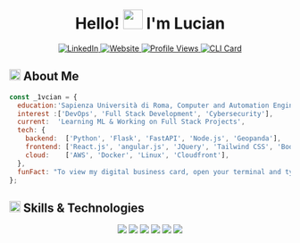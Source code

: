 <div align="center">

  <h1>Hello! <img src="https://media.giphy.com/media/hvRJCLFzcasrR4ia7z/giphy.gif" width="35px" height="35px"> I'm Lucian </h1>
  
  <a href="https://linkedin.com/in/lume">
    <img src="https://img.shields.io/badge/LinkedIn-%230A66C2.svg?style=for-the-badge&logo=linkedin&logoColor=white" alt="LinkedIn">
  </a>
  <a href="https://linkedin.com/in/lume">
    <img src="https://img.shields.io/badge/Website-%23171717.svg?style=for-the-badge&logo=google-chrome&logoColor=white" alt="Website">
  </a>
    <a href="https://github.com/1vcian">
    <img src="https://komarev.com/ghpvc/?username=1vcian&style=for-the-badge&color=blueviolet" alt="Profile Views">
  </a>
  <a href="https://www.npmjs.com/package/1vcian">
    <img src="https://img.shields.io/badge/CLI-npx_1vcian-red?style=for-the-badge&logo=npm&logoColor=white" alt="CLI Card">
  </a>
  
</div>


<h2 align="left">
  <img src="https://media2.giphy.com/media/QssGEmpkyEOhBCb7e1/giphy.gif?cid=ecf05e47a0n3gi1bfqntqmob8g9aid1oyj2wr3ds3mg700bl&rid=giphy.gif" width="20px" height="20px"> 
  About Me 
</h2>

```js
const _1vcian = {
  education:'Sapienza Università di Roma, Computer and Automation Engineering',
  interest :['DevOps', 'Full Stack Development', 'Cybersecurity'],
  current:  'Learning ML & Working on Full Stack Projects',
  tech: {
    backend:  ['Python', 'Flask', 'FastAPI', 'Node.js', 'Geopanda'],
    frontend: ['React.js', 'angular.js', 'JQuery', 'Tailwind CSS', 'Bootstrap', 'Openlayers' ],
    cloud:    ['AWS', 'Docker', 'Linux', 'Cloudfront'],
  },
  funFact: "To view my digital business card, open your terminal and type: 'npx 1vcian' ✨",
};
```

<h2 align="left">
  <img src="https://media2.giphy.com/media/QssGEmpkyEOhBCb7e1/giphy.gif?cid=ecf05e47a0n3gi1bfqntqmob8g9aid1oyj2wr3ds3mg700bl&rid=giphy.gif" width="20px" height="20px">
  Skills & Technologies
</h2>

<div align="center">
  <img src="https://skillicons.dev/icons?i=python,js,html,css,vite,ps" />
  <img src="https://skillicons.dev/icons?i=react,angular,jquery,threejs,bootstrap,tailwind,nodejs" />
  <img src="https://skillicons.dev/icons?i=aws,docker,github,linux" />
  <img src="https://skillicons.dev/icons?i=flask,fastapi,postgresql,mysql,mongodb,java" />
  <img src="https://skillicons.dev/icons?i=tensorflow,pytorch,opencv" />
  <img src="https://skillicons.dev/icons?i=arduino,raspberrypi,bash" />
</div>

